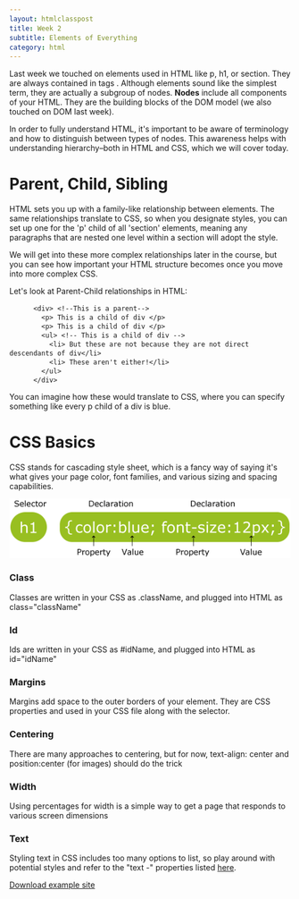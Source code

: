 ```yaml
---
layout: htmlclasspost
title: Week 2
subtitle: Elements of Everything
category: html
---
```


Last week we touched on elements used in HTML like p, h1, or section. They are always contained in tags <element>. Although elements sound like the simplest term, they are actually a subgroup of nodes. **Nodes** include all components of your HTML. They are the building blocks of the DOM model (we also touched on DOM last week).

In order to fully understand HTML, it's important to be aware of terminology and how to distinguish between types of nodes. This awareness helps with understanding hierarchy–both in HTML and CSS, which we will cover today.

# Parent, Child, Sibling

HTML sets you up with a family-like relationship between elements. The same relationships translate to CSS, so when you designate styles, you can set up one for the 'p' child of all 'section' elements, meaning any paragraphs that are nested one level within a section will adopt the style.

We will get into these more complex relationships later in the course, but you can see how important your HTML structure becomes once you move into more complex CSS.

Let's look at Parent-Child relationships in HTML:

          <div> <!--This is a parent-->
            <p> This is a child of div </p>
            <p> This is a child of div </p>
            <ul> <!-- This is a child of div -->
              <li> But these are not because they are not direct descendants of div</li>
              <li> These aren't either!</li>
            </ul>
          </div>


You can imagine how these would translate to CSS, where you can specify something like every p child of a div is blue.

# CSS Basics

CSS stands for cascading style sheet, which is a fancy way of saying it's what gives your page color, font families, and various sizing and spacing capabilities.

<img src="/../img/cssmap.gif">

### Class

  Classes are written in your CSS as .className, and plugged into HTML as class="className"

### Id

  Ids are written in your CSS as #idName, and plugged into HTML as id="idName"

### Margins

  Margins add space to the outer borders of your element. They are CSS properties and used in your CSS file along with the selector.

### Centering

  There are many approaches to centering, but for now, text-align: center and position:center (for images) should do the trick

### Width

  Using percentages for width is a simple way to get a page that responds to various screen dimensions

### Text

  Styling text in CSS includes too many options to list, so play around with potential styles and refer to the "text -" properties listed <a class="three" href="https://developer.mozilla.org/en-US/docs/Web/CSS/Reference">here</a>.

  <a class="three" href="../../week2.zip" target="_blank">Download example site</a>
